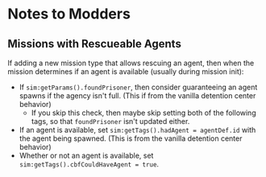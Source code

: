 # Notes to Modders

## Missions with Rescueable Agents

If adding a new mission type that allows rescuing an agent, then when the mission determines if an
agent is available (usually during mission init):

* If `sim:getParams().foundPrisoner`, then consider guaranteeing an agent spawns if the agency isn't
  full. (This if from the vanilla detention center behavior)
    * If you skip this check, then maybe skip setting both of the following tags, so that
      `foundPrisoner` isn't updated either.
* If an agent is available, set `sim:getTags().hadAgent = agentDef.id` with the agent being spawned.
  (This is from the vanilla detention center behavior)
* Whether or not an agent is available, set `sim:getTags().cbfCouldHaveAgent = true`.
